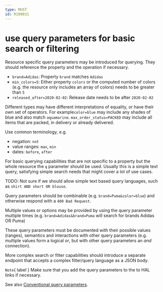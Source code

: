 ```yaml
---
type: MUST
id: R100031
---
```


# use query parameters for basic search or filtering

Resource specific query parameters may be introduced for querying.
They should reference the property and the operation if necessary.

- `brand=Adidas`: Property `brand` matches `Adidas`
- `min_colors=5`: Either property `colors` or the computed number of colors (e.g. the resource only includes an array of colors) needs to be greater than `5`
- `released_after=2020-02-02`: Release date needs to be after `2020-02-02`

Different types may have different interpretations of equality, or have their own set of operators.
For example`color=blue` may include any shades of blue and also match `aquamarine`. `max_order_status=PACKED` may include all items that are packed, in delivery or already delivered.

Use common terminology, e.g.

- negation: `not`
- value ranges: `max`, `min`
- dates: `before`, `after`

For basic querying capabilities that are not specific to a property but the whole resource the `q` parameter should be used.
Usually this is a simple text query, satisfying simple search needs that might cover a lot of use cases.

TODO: Not sure if we should allow simple text based query languages, such as `shirt AND short OR blouse`.

Query parameters should be combinable (e.g. `brand=Puma&color=blue`) and otherwise respond with a `400 Bad Request`.

Multiple values or options may be provided by using the query parameter multiple times (e.g. `brand=Adidas&brand=Puma` will search for brands Adidas OR Puma)

These query parameters must be documented with their possible values (ranges), semantics and interactions with other query parameters (e.g. multiple values form a logical _or_, but with other query parameters an _and_ connection).

More complex search or filter capabilities should introduce a separate endpoint that accepts a complex filter/query language as a JSON body.

`Note`{ label } Make sure that you add the query parameters to the to HAL links if necessary.

See also [Conventional query parameters](./1120_must-stick-to-conventional-query-parameters.md).
